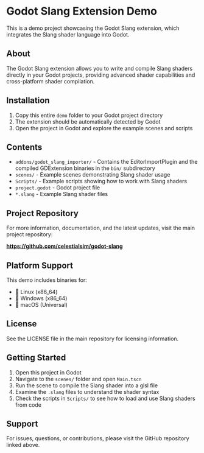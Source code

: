 # Godot Slang Extension Demo

This is a demo project showcasing the Godot Slang extension, which integrates the Slang shader language into Godot.

## About

The Godot Slang extension allows you to write and compile Slang shaders directly in your Godot projects, providing advanced shader capabilities and cross-platform shader compilation.

## Installation

1. Copy this entire `demo` folder to your Godot project directory
2. The extension should be automatically detected by Godot
3. Open the project in Godot and explore the example scenes and scripts

## Contents

- `addons/godot_slang_importer/` - Contains the EditorImportPlugin and the compiled GDExtension binaries in the `bin/` subdirectory
- `scenes/` - Example scenes demonstrating Slang shader usage
- `Scripts/` - Example scripts showing how to work with Slang shaders
- `project.godot` - Godot project file
- `*.slang` - Example Slang shader files

## Project Repository

For more information, documentation, and the latest updates, visit the main project repository:

**https://github.com/celestialsim/godot-slang**

## Platform Support

This demo includes binaries for:
- 🐧 Linux (x86_64)
- 🏁 Windows (x86_64)
- 🍎 macOS (Universal)

## License

See the LICENSE file in the main repository for licensing information.

## Getting Started

1. Open this project in Godot
2. Navigate to the `scenes/` folder and open `Main.tscn`
3. Run the scene to compile the Slang shader into a glsl file
4. Examine the `.slang` files to understand the shader syntax
5. Check the scripts in `Scripts/` to see how to load and use Slang shaders from code

## Support

For issues, questions, or contributions, please visit the GitHub repository linked above.
